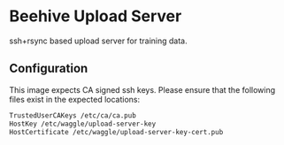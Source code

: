 # Beehive Upload Server

ssh+rsync based upload server for training data.

## Configuration

This image expects CA signed ssh keys. Please ensure that the following files exist in the expected locations:

```txt
TrustedUserCAKeys /etc/ca/ca.pub
HostKey /etc/waggle/upload-server-key
HostCertificate /etc/waggle/upload-server-key-cert.pub
```
